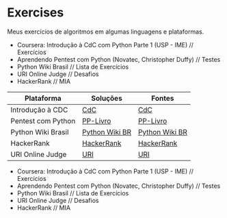 # Exercises
Meus exercícios de algoritmos em algumas linguagens e plataformas.

  - Coursera: Introdução à CdC com Python Parte 1 (USP - IME) // Exercícios
  - Aprendendo Pentest com Python (Novatec, Christopher Duffy) // Testes
  - Python Wiki Brasil // Lista de Exercícios
  - URI Online Judge // Desafios
  - HackerRank // MIA


| Plataforma         | Soluções                                                                                          | Fontes                                                                    |
|--------------------|---------------------------------------------------------------------------------------------------|---------------------------------------------------------------------------|
| Introdução à CDC   | [CdC](https://github.com/deomorxsy/exercises/tree/master/Coursera%20-%20CdC%20com%20Python%20USP) | [CdC](https://www.coursera.org/learn/ciencia-computacao-python-conceitos) |
| Pentest com Python | [PP-Livro](https://github.com/deomorxsy/exercises/tree/master/PP-Livro)                           | [PP-Livro](https://novatec.com.br/livros/python-pentest/)                 |
| Python Wiki Brasil | [Python Wiki BR](https://github.com/deomorxsy/exercises/tree/master/python-brasil)                | [Python Wiki BR](https://wiki.python.org.br/ListaDeExercicios)            |
| HackerRank         | [HackerRank](github.com/deomorxsy/)                                                               | [HackerRank](github.com/deomorxsy/)                                       |
| URI Online Judge   | [URI](github.com/deomorxsy/)                                                                      | [URI](github.com/deomorxsy/)                                              |


  - Coursera: Introdução à CdC com Python Parte 1 (USP - IME) // Exercícios
  - Aprendendo Pentest com Python (Novatec, Christopher Duffy) // Testes
  - Python Wiki Brasil // Lista de Exercícios
  - URI Online Judge // Desafios
  - HackerRank // MIA
